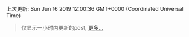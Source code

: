 
  
 上次更新: Sun Jun 16 2019 12:00:36 GMT+0000 (Coordinated Universal Time) 

 > 仅显示一小时内更新的post, [更多...](screenshots/)
  
